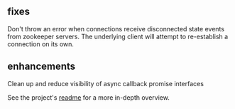 ## fixes

Don't throw an error when connections receive disconnected state events from zookeeper servers. The underlying client will attempt to re-establish a connection on its own.

## enhancements

Clean up and reduce visibility of async callback promise interfaces

See the project's [readme](https://github.com/softprops/zoey#readme) for a more in-depth overview.
